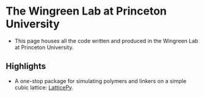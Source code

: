 # The Wingreen Lab at Princeton University

- This page houses all the code written and produced in the Wingreen Lab at Princeton University.

## Highlights 

- A one-stop package for simulating polymers and linkers on a simple cubic lattice: [LatticePy](https://github.com/Wingreen-Lab/LatticePy).
